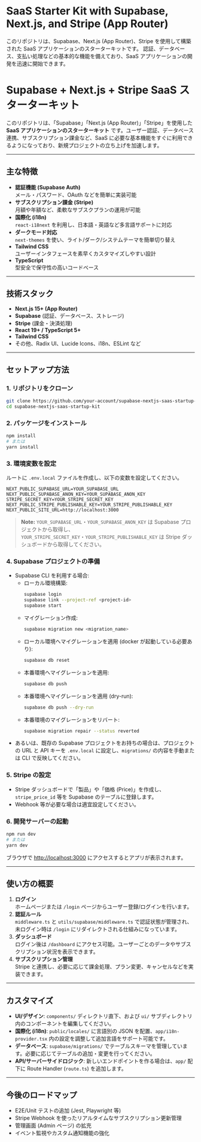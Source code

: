 # SaaS Starter Kit with Supabase, Next.js, and Stripe (App Router)

このリポジトリは、Supabase、Next.js (App Router)、Stripe を使用して構築された SaaS アプリケーションのスターターキットです。
認証、データベース、支払い処理などの基本的な機能を備えており、SaaS アプリケーションの開発を迅速に開始できます。
# Supabase + Next.js + Stripe SaaS スターターキット

このリポジトリは、「Supabase」「Next.js (App Router)」「Stripe」を使用した **SaaS アプリケーションのスターターキット** です。ユーザー認証、データベース連携、サブスクリプション課金など、SaaS に必要な基本機能をすぐに利用できるようになっており、新規プロジェクトの立ち上げを加速します。

---

## 主な特徴

- **認証機能 (Supabase Auth)**  
  メール・パスワード、OAuth などを簡単に実装可能
- **サブスクリプション課金 (Stripe)**  
  月額や年額など、柔軟なサブスクプランの運用が可能
- **国際化 (i18n)**  
  `react-i18next` を利用し、日本語・英語など多言語サポートに対応
- **ダークモード対応**  
  `next-themes` を使い、ライト/ダーク/システムテーマを簡単切り替え
- **Tailwind CSS**  
  ユーザーインタフェースを素早くカスタマイズしやすい設計
- **TypeScript**  
  型安全で保守性の高いコードベース

---

## 技術スタック

- **Next.js 15+ (App Router)**
- **Supabase** (認証、データベース、ストレージ)
- **Stripe** (課金・決済処理)
- **React 19+ / TypeScript 5+**
- **Tailwind CSS**
- その他、Radix UI、Lucide Icons、i18n、ESLint など

---

## セットアップ方法

### 1. リポジトリをクローン

```bash
git clone https://github.com/your-account/supabase-nextjs-saas-startup-kit.git
cd supabase-nextjs-saas-startup-kit
```

### 2. パッケージをインストール

```bash
npm install
# または
yarn install
```

### 3. 環境変数を設定

ルートに `.env.local` ファイルを作成し、以下の変数を設定してください。

```
NEXT_PUBLIC_SUPABASE_URL=YOUR_SUPABASE_URL
NEXT_PUBLIC_SUPABASE_ANON_KEY=YOUR_SUPABASE_ANON_KEY
STRIPE_SECRET_KEY=YOUR_STRIPE_SECRET_KEY
NEXT_PUBLIC_STRIPE_PUBLISHABLE_KEY=YOUR_STRIPE_PUBLISHABLE_KEY
NEXT_PUBLIC_SITE_URL=http://localhost:3000
```

> **Note:** `YOUR_SUPABASE_URL`・`YOUR_SUPABASE_ANON_KEY` は Supabase プロジェクトから取得し、  
> `YOUR_STRIPE_SECRET_KEY`・`YOUR_STRIPE_PUBLISHABLE_KEY` は Stripe ダッシュボードから取得してください。

### 4. Supabase プロジェクトの準備

- Supabase CLI を利用する場合:
  - ローカル環境構築:
    ```bash
    supabase login
    supabase link --project-ref <project-id>
    supabase start
    ```
  - マイグレーション作成:
    ```bash
    supabase migration new <migration_name>
    ```
  - ローカル環境へマイグレーションを適用 (docker が起動している必要あり):
    ```bash
    supabase db reset
    ```
  - 本番環境へマイグレーションを適用:
    ```bash
    supabase db push
    ```
  - 本番環境へマイグレーションを適用 (dry-run):
    ```bash
    supabase db push --dry-run
    ```
  - 本番環境のマイグレーションをリバート:
    ```bash
    supabase migration repair --status reverted
    ```
- あるいは、既存の Supabase プロジェクトをお持ちの場合は、プロジェクトの URL と API キーを `.env.local` に設定し、`migrations/` の内容を手動または CLI で反映してください。

### 5. Stripe の設定

- Stripe ダッシュボードで「製品」や「価格 (Price)」を作成し、`stripe_price_id` 等を Supabase のテーブルに登録します。
- Webhook 等が必要な場合は適宜設定してください。

### 6. 開発サーバーの起動

```bash
npm run dev
# または
yarn dev
```

ブラウザで [http://localhost:3000](http://localhost:3000) にアクセスするとアプリが表示されます。

---

## 使い方の概要

1. **ログイン**  
   ホームページまたは `/login` ページからユーザー登録/ログインを行います。  
2. **認証ルール**  
   `middleware.ts` と `utils/supabase/middleware.ts` で認証状態が管理され、未ログイン時は `/login` にリダイレクトされる仕組みになっています。  
3. **ダッシュボード**  
   ログイン後は `/dashboard` にアクセス可能。ユーザーごとのデータやサブスクリプション状況を表示できます。  
4. **サブスクリプション管理**  
   Stripe と連携し、必要に応じて課金処理、プラン変更、キャンセルなどを実装できます。

---

## カスタマイズ

- **UI/デザイン**: `components/` ディレクトリ直下、および `ui/` サブディレクトリ内のコンポーネントを編集してください。  
- **国際化 (i18n)**: `public/locales/` に言語別の JSON を配置、`app/i18n-provider.tsx` 内の設定を調整して追加言語をサポート可能です。  
- **データベース**: `supabase/migrations/` でテーブルスキーマを管理しています。必要に応じてテーブルの追加・変更を行ってください。  
- **API/サーバーサイドロジック**: 新しいエンドポイントを作る場合は、`app/` 配下に Route Handler (`route.ts`) を追加します。

---

## 今後のロードマップ

- E2E/Unit テストの追加 (Jest, Playwright 等)
- Stripe Webhook を使ったリアルタイムなサブスクリプション更新管理
- 管理画面 (Admin ページ) の拡充
- イベント監視やカスタム通知機能の強化
